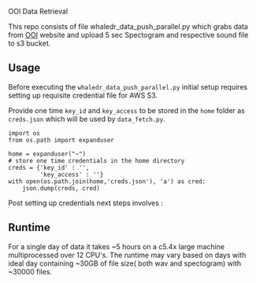 OOI Data Retrieval

This repo consists of file whaledr_data_push_parallel.py which grabs data from [OOI](https://rawdata.oceanobservatories.org/files/CE02SHBP/LJ01D/11-HYDBBA106/) website and upload 5 sec Spectogram and respective sound file 
to s3 bucket.

## Usage

Before executing the `whaledr_data_push_parallel.py` initial setup requires setting up requisite credential file for AWS S3.

Provide one time `key_id` and `key_access` to be stored in the `home` folder as `creds.json` which will be used by `data_fetch.py`.
```
import os
from os.path import expanduser

home = expanduser("~")
# store one time credentials in the home directory
creds = {'key_id' : '',
         'key_access' : ''}
with open(os.path.join(home,'creds.json'), 'a') as cred:
    json.dump(creds, cred)
```

Post setting up credentials next steps involves :


      
## Runtime

For a single day of data it takes ~5 hours on a c5.4x large machine multiprocessed over 12 CPU's. The runtime may vary based on days with ideal day containing ~30GB of file size( both wav and spectogram) with ~30000 files.
